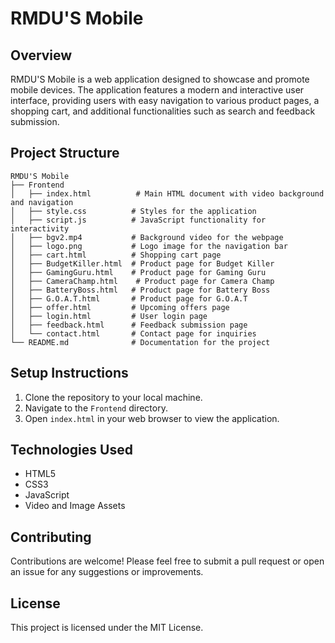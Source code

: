 # RMDU'S Mobile

## Overview
RMDU'S Mobile is a web application designed to showcase and promote mobile devices. The application features a modern and interactive user interface, providing users with easy navigation to various product pages, a shopping cart, and additional functionalities such as search and feedback submission.

## Project Structure
```
RMDU'S Mobile
├── Frontend
│   ├── index.html          # Main HTML document with video background and navigation
│   ├── style.css          # Styles for the application
│   ├── script.js          # JavaScript functionality for interactivity
│   ├── bgv2.mp4           # Background video for the webpage
│   ├── logo.png           # Logo image for the navigation bar
│   ├── cart.html          # Shopping cart page
│   ├── BudgetKiller.html  # Product page for Budget Killer
│   ├── GamingGuru.html    # Product page for Gaming Guru
│   ├── CameraChamp.html    # Product page for Camera Champ
│   ├── BatteryBoss.html   # Product page for Battery Boss
│   ├── G.O.A.T.html       # Product page for G.O.A.T
│   ├── offer.html         # Upcoming offers page
│   ├── login.html         # User login page
│   ├── feedback.html      # Feedback submission page
│   └── contact.html       # Contact page for inquiries
└── README.md              # Documentation for the project
```

## Setup Instructions
1. Clone the repository to your local machine.
2. Navigate to the `Frontend` directory.
3. Open `index.html` in your web browser to view the application.

## Technologies Used
- HTML5
- CSS3
- JavaScript
- Video and Image Assets

## Contributing
Contributions are welcome! Please feel free to submit a pull request or open an issue for any suggestions or improvements.

## License
This project is licensed under the MIT License.